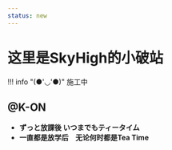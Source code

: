 ```yaml
---
status: new
---
```

# 这里是SkyHigh的小破站
!!! info "(●'◡'●)"
        施工中


## @K-ON

- **ずっと放課後 いつまでもティータイム**
- **一直都是放学后　无论何时都是Tea Time**



